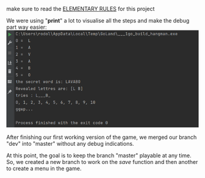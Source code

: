 make sure to read the [ELEMENTARY RULES](https://public.01-edu.org/subjects/good-practices/) for this project

We were using "**print**" a lot to visualise all the steps and make the debug part way easier:
![img.png](img.png)

After finishing our first working version of the game, we merged our branch "dev" into "master" without any debug indications.

At this point, the goal is to keep the branch "master" playable at any time. So, we created a new branch to work on the *save* function and then another to create a menu in the game.